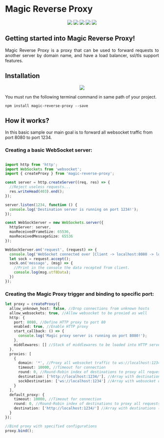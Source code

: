 # Magic Reverse Proxy

<p align="center">
<img src="https://badgen.net/npm/v/magic-reverse-proxy"/>
<img src="https://badgen.net/npm/dt/magic-reverse-proxy"/>
<img src="https://badgen.net/npm/license/magic-reverse-proxy"/>
<img src="https://badgen.net/npm/types/magic-reverse-proxy"/>
<img src="https://badgen.net/badge/author/MurylloEx/red?icon=label"/>
</p>

## Getting started into Magic Reverse Proxy!
<p align="justify">Magic Reverse Proxy is a proxy that can be used to forward requests to another server by domain name, and have a load balancer, ssl/tls support features.</p>

## Installation

<p align="center">
  <img src="https://nodei.co/npm/magic-reverse-proxy.png?downloads=true&downloadRank=true&stars=true"/>
</p>

<p align="justify">You must run the following terminal command in same path of your project.<p>
  
```
npm install magic-reverse-proxy --save
```

## How it works?

In this basic sample our main goal is to forward all websocket traffic from port 8080 to port 1234.

### Creating a basic WebSocket server:

```typescript

import http from 'http';
import WebSockets from 'websocket';
import { createProxy } from 'magic-reverse-proxy';

const server = http.createServer((req, res) => {
  //Reject useless requests...
  res.writeHead(403).end();
});

server.listen(1234, function () {
  console.log('Destination server is running on port 1234!');
});

const WebSockServer = new WebSockets.server({
  httpServer: server,
  maxReceivedFrameSize: 65536,
  maxReceivedMessageSize: 65536
});

WebSockServer.on('request', (request) => {
  console.log('WebSocket connected over [Client -> localhost:8080 -> localhost:1234]');
  let sock = request.accept();
  sock.on('message', (msg) => {
    //Print in the console the data recepted from client.
    console.log(msg.utf8Data);
  })
});

```

### Creating the Magic Proxy trigger and binding to specific port:

```typescript
let proxy = createProxy({
  allow_unknown_host: false, //Drop connections from unknown hosts
  allow_websockets: true, //Allow websocket to be proxied as well
  http: {
    port: 8080, //Define HTTP proxy to port 80
    enabled: true, //Enable HTTP proxy
    start_callback: () => {
      console.log('Magic proxy server is running on port 8080!');
    },
    middlewares: [] //Stack of middlewares to be loaded into HTTP server
  },
  proxies: [
    {
      domain: '*', //Proxy all websocket traffic to ws://localhost:1234
      timeout: 10000, //Timeout for connection
      round: 0, //Round-Robin index of destinations to proxy all requests
      destination: ['http://localhost:1234/'], //Array with destinations (Round-Robin will be used to load balance)
      sockDestination: ['ws://localhost:1234'] //Array with websocket destinations (Round-Robin will be used to load balance)
    }
  ],
  default_proxy: {
    timeout: 10000, //Timeout for connection
    round: 0, //Round-Robin index of destinations to proxy all requests
    destination: ['http://localhost:1234/'] //Array with destinations (Round-Robin will be used to load balance)
  }
});

//Bind proxy with specified configurations
proxy.bind();
```
